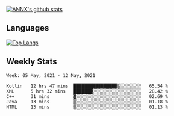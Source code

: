 [![ANNX's github stats](https://github-readme-stats.vercel.app/api?username=NXAN2901&count_private=true&show_icons=true&theme=vue)](https://github.com/NXAN2901)

## Languages
[![Top Langs](https://github-readme-stats.vercel.app/api/top-langs/?username=NXAN2901)](https://github.com/NXAN2901)

## Weekly Stats
<!--START_SECTION:waka-->
```text
Week: 05 May, 2021 - 12 May, 2021

Kotlin   12 hrs 47 mins  ████████████████▒░░░░░░░░   65.54 % 
XML      5 hrs 32 mins   ███████░░░░░░░░░░░░░░░░░░   28.42 % 
C++      31 mins         ▓░░░░░░░░░░░░░░░░░░░░░░░░   02.69 % 
Java     13 mins         ▒░░░░░░░░░░░░░░░░░░░░░░░░   01.18 % 
HTML     13 mins         ▒░░░░░░░░░░░░░░░░░░░░░░░░   01.13 % 
```
<!--END_SECTION:waka-->
